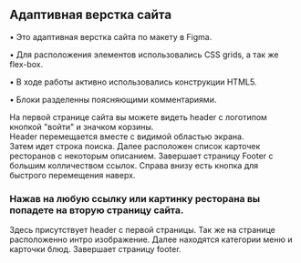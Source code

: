 ## Адаптивная верстка сайта

• Это адаптивная верстка сайта по макету в Figma.

• Для расположения элементов использовались CSS grids, а так же flex-box.

• В ходе работы активно использовались конструкции HTML5.

• Блоки разделенны поясняющими комментариями.

На первой странице сайта вы можете видеть header с логотипом кнопкой "войти" и значком корзины.\
Header перемещается вместе с видимой областью экрана.\
Затем идет строка поиска. 
Далее расположен список карточек ресторанов с некоторым описанием. 
Завершает страницу Footer с большим колличеством ссылок. 
Справа внизу есть кнопка для быстрого перемещения наверх. 

### Нажав на любую ссылку или картинку ресторана вы попадете на вторую страницу сайта.

Здесь присутствует header с первой страницы. 
Так же на странице расположенно интро изображение. 
Далее находятся категории меню и карточки блюд. 
Завершает страницу footer. 
